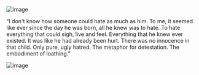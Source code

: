 ![image](https://github.com/user-attachments/assets/26a06a84-6918-415f-80e6-979732af0ef4)

“I don't know how someone could hate as much as him. To me, it seemed like ever since the day he was born, all he knew was to hate. To hate everything that could sigh, live and feel. Everything that he knew ever existed. It was like he had already been hurt. There was no innocence in that child. Only pure, ugly hatred. The metaphor for detestation. The embodiment of loathing.” 

![image](https://github.com/user-attachments/assets/52fc144b-308b-4e64-95dd-8a52d87b8496)

